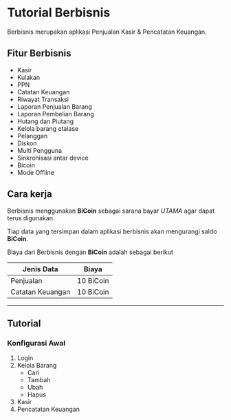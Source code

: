 # Tutorial Berbisnis
Berbisnis merupakan aplikasi Penjualan Kasir & Pencatatan Keuangan.
## Fitur Berbisnis
- Kasir
- Kulakan
- PPN
- Catatan Keuangan
- Riwayat Transaksi
- Laporan Penjualan Barang
- Laporan Pembelian Barang
- Hutang dan Piutang
- Kelola barang etalase
- Pelanggan
- Diskon
- Multi Pengguna
- Sinkronisasi antar device
- Bicoin
- Mode Offline

## Cara kerja
Berbisnis menggunakan **BiCoin** sebagai sarana bayar *UTAMA* agar dapat terus digunakan. 

Tiap data yang tersimpan dalam aplikasi berbisnis akan mengurangi saldo **BiCoin**.

Biaya dari Berbisnis dengan **BiCoin** adalah sebagai berikut

|    Jenis Data    |   Biaya       |
|------------------|:-------------:|
| Penjualan        | 10 BiCoin     |
| Catatan Keuangan | 10 BiCoin     |

***

## Tutorial  
### Konfigurasi Awal
1. Login
2. Kelola Barang
   - Cari 
   - Tambah
   - Ubah
   - Hapus
3. Kasir
4. Pencatatan Keuangan
